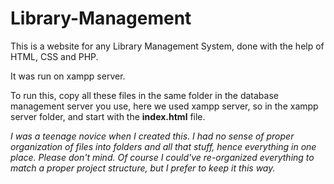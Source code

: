 # Library-Management
This is a website for any Library Management System, done with the help of HTML, CSS and PHP.

It was run on xampp server.

To run this, copy all these files in the same folder in the database management server you use, here we used xampp server, so in the xampp server folder, and start with the **index.html** file.

_I was a teenage novice when I created this. I had no sense of proper organization of files into folders and all that stuff, hence everything in one place. Please don't mind._
_Of course I could've re-organized everything to match a proper project structure, but I prefer to keep it this way._

